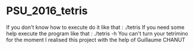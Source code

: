 # PSU_2016_tetris
If you don't know how to execute do it like that : ./tetris
If you need some help execute the program like that : ./tetris -h
You can't turn your tetrimino for the moment
I realised this project with the help of Guillaume CHANUT
